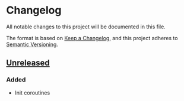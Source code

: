 # Changelog

All notable changes to this project will be documented in this file.

The format is based on [Keep a Changelog](https://keepachangelog.com/en/1.0.0/),
and this project adheres to [Semantic Versioning](https://semver.org/spec/v2.0.0.html).

## [Unreleased]

### Added

- Init coroutines

[unreleased]: https://github.com/pimalaya/http/compare/root..HEAD

<!-- generated by git-cliff on 2025-05-19T16:21:00.358650489+02:00 -->
